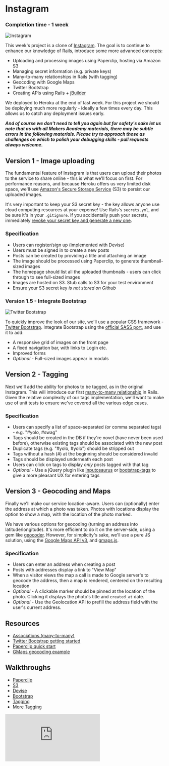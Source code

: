 Instagram
========

### Completion time - 1 week

![Instagram](http://www.esato.com/gfx/news/img/facebook-buys-instagram_1334005838.jpg)

This week's project is a clone of [Instagram](http://instagram.com). The goal is to continue to enhance our knowledge of Rails, introduce some more advanced concepts:

* Uploading and processing images using Paperclip, hosting via Amazon S3
* Managing secret information (e.g. private keys)
* Many-to-many relationships in Rails (with tagging)
* Geocoding with Google Maps
* Twitter Bootstrap
* Creating APIs using Rails + [jBuilder](https://github.com/rails/jbuilder)

We deployed to Heroku at the end of last week. For this project we should be deploying much more regularly - ideally a few times every day. This allows us to catch any deployment issues early.

***And of course we don't need to tell you again but for safety's sake let us note that as with all Makers Academy materials, there may be subtle errors in the following materials.  Please try to approach those as challenges on which to polish your debugging skills - pull requests always welcome.***

## Version 1 - Image uploading

The fundamental feature of Instagram is that users can upload their photos to the service to share online - this is what we'll focus on first. For performance reasons, and because Heroku offers us very limited disk space, we'll use [Amazon's Secure Storage Service](http://aws.amazon.com/s3/) (S3) to persist our uploaded images.

It's very important to keep your S3 secret key - the key allows anyone use cloud computing resources at your expense! Use Rails's `secrets.yml`, and be sure it's in your `.gitignore`. If you accidentally push your secrets, immediately [revoke your secret key and generate a new one](http://docs.aws.amazon.com/gettingstarted/latest/wah-linux/getting-started-cleanup-key-pair.html).

### Specification

* Users can register/sign up (implemented with Devise)
* Users must be signed in to create a new posts
* Posts can be created by providing a title and attaching an image
* The image should be processed using Paperclip, to generate thumbnail-sized images
* The homepage should list all the uploaded thumbnails - users can click through to see full-sized images
* Images are hosted on S3. Stub calls to S3 for your test environment
* Ensure your S3 secret key *is not stored on Github*

### Version 1.5 - Integrate Bootstrap

![Twitter Bootstrap](http://www.revillweb.com/wp-content/uploads/2013/12/twitter-bootstrap.jpg)

To quickly improve the look of our site, we'll use a popular CSS framework - [Twitter Bootstrap](http://getbootstrap.com/). Integrate Bootstrap using the [official SASS port](https://github.com/twbs/bootstrap-sass), and use it to add:

* A responsive grid of images on the front page
* A fixed navigation bar, with links to Login etc.
* Improved forms
* *Optional* - Full-sized images appear in modals

## Version 2 - Tagging

Next we'll add the ability for photos to be tagged, as in the original Instagram. This will introduce our first [many-to-many relationship](http://guides.rubyonrails.org/association_basics.html#the-has-and-belongs-to-many-association) in Rails. Given the relative complexity of our tags implementation, we'll want to make use of unit tests to ensure we've covered all the various edge cases.

### Specification

* Users can specify a list of space-separated (or comma separated tags) - e.g. "#yolo, #swag"
* Tags should be created in the DB if they're novel (have never been used before), otherwise existing tags should be associated with the new post
* Duplicate tags (e.g. "#yolo, #yolo") should be stripped out
* Tags without a hash (#) at the beginning should be considered invalid
* Tags should be displayed underneath each post
* Users can click on tags to display *only* posts tagged with that tag
* *Optional* - Use a jQuery plugin like [Inputosaurus](http://sproutsocial.github.io/inputosaurus-text/) or [bootstrap-tags](http://timschlechter.github.io/bootstrap-tagsinput/examples/) to give a more pleasant UX for entering tags

## Version 3 - Geocoding and Maps

Finally we'll make our service location-aware. Users can (optionally) enter the address at which a photo was taken. Photos with locations display the option to show a map, with the location of the photo marked.

We have various options for geocoding (turning an address into latitude/longitude). It's more efficient to do it on the server-side, using a gem like [geocoder](https://github.com/alexreisner/geocoder). However, for simplicity's sake, we'll use a pure JS solution, using the [Google Maps API v3](https://developers.google.com/maps/documentation/javascript/), and [gmaps.js](http://hpneo.github.io/gmaps/).

### Specification

* Users can enter an address when creating a post
* Posts with addresses display a link to "View Map"
* When a visitor views the map a call is made to Google server's to geocode the address, then a map is rendered, centered on the resulting location
* *Optional* - A clickable marker should be pinned at the location of the photo. Clicking it displays the photo's title and `created_at` date.
* *Optional* - Use the Geolocation API to prefill the address field with the user's current address.

## Resources

* [Associations (many-to-many)](http://guides.rubyonrails.org/association_basics.html#the-has-and-belongs-to-many-association)
* [Twitter Bootstrap getting started](http://getbootstrap.com/getting-started/)
* [Paperclip quick start](https://github.com/thoughtbot/paperclip#quick-start)
* [GMaps geocoding example](http://hpneo.github.io/gmaps/examples/geocoding.html)

## Walkthroughs

* [Paperclip](https://github.com/makersacademy/course/blob/master/walkthroughs/paperclip.md)
* [S3](https://github.com/makersacademy/course/blob/master/walkthroughs/S3.md)
* [Devise](https://github.com/makersacademy/course/blob/master/walkthroughs/devise.md)
* [Bootstrap](https://github.com/makersacademy/course/blob/master/walkthroughs/bootstrap.md)
* [Tagging](https://github.com/makersacademy/course/blob/master/walkthroughs/tags.md)
* [More Tagging](https://github.com/makersacademy/course/blob/master/walkthroughs/more_tags.md)


![Tracking pixel](https://githubanalytics.herokuapp.com/course/challenges/instagram.md)
